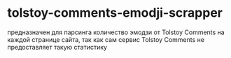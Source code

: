 # tolstoy-comments-emodji-scrapper
предназначен для парсинга количество эмодзи от Tolstoy Comments на каждой странице сайта, так как сам сервис Tolstoy Comments не предоставляет такую статистику
